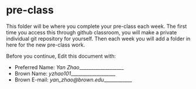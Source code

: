 # pre-class


This folder will be where you complete your pre-class each week. The first time you access this through github classroom, you will make a private individual git repository for yourself. Then each week you will add a folder in here for the new pre-class work. 

Before you continue, Edit this document with:


- Preferred Name: _Yan Zhao____________________
- Brown Name: _yzhao101____________________
- Brown E-mail: _yan_zhao@brown.edu_____________
